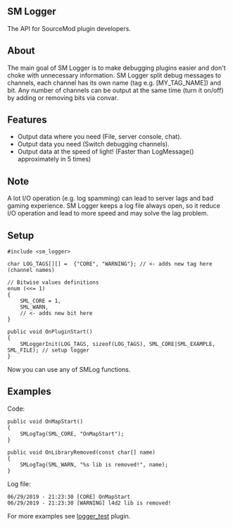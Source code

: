 ## SM Logger
The API for SourceMod plugin developers.

## About
The main goal of SM Logger is to make debugging plugins easier and don't choke with unnecessary information. SM Logger split debug messages to channels, each channel has its own name (tag e.g. [MY_TAG_NAME]) and bit. Any number of channels can be output at the same time (turn it on/off) by adding or removing bits via convar. 

## Features
 - Output data where you need (File, server console, chat).
 - Output data you need (Switch debugging channels).
 - Output data at the speed of light! (Faster than LogMessage() approximately in 5 times)

## Note
A lot I/O operation (e.g. log spamming) can lead to server lags and bad gaming experience. SM Logger keeps a log file always open, so it reduce I/O operation and lead to more speed and may solve the lag problem.

## Setup

    #include <sm_logger>
    
    char LOG_TAGS[][] =	 {"CORE", "WARNING"}; // <- adds new tag here (channel names)
    
    // Bitwise values definitions
    enum (<<= 1)
    {
    	SML_CORE = 1,
    	SML_WARN,
    	// <- adds new bit here
    }
    
    public void OnPluginStart()
    {
    	SMLoggerInit(LOG_TAGS, sizeof(LOG_TAGS), SML_CORE|SML_EXAMPLE, SML_FILE); // setup logger
    }

Now you can use any of SMLog functions.

## Examples
Code:

    public void OnMapStart()
    {
    	SMLogTag(SML_CORE, "OnMapStart");
    }
    
    public void OnLibraryRemoved(const char[] name)
    {
    	SMLogTag(SML_WARN, "%s lib is removed!", name);
    }
Log file:

    06/29/2019 - 21:23:30 [CORE] OnMapStart
    06/29/2019 - 21:23:30 [WARNING] l4d2 lib is removed!
For more examples see [logger_test](https://github.com/raziEiL/SM-Logger/blob/master/scripting/logger_test.sp "logger_test") plugin.
